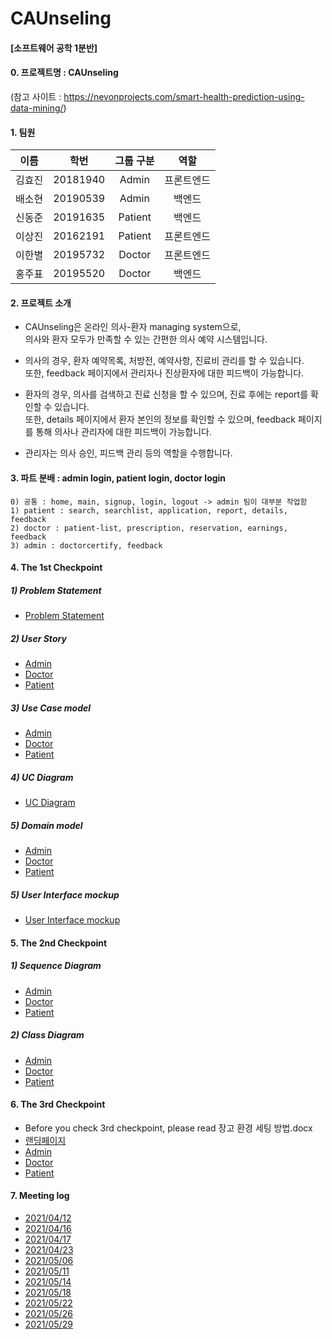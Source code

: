 # CAUnseling
#### [소프트웨어 공학 1분반]
#### 0. 프로젝트명 : CAUnseling
(참고 사이트 : https://nevonprojects.com/smart-health-prediction-using-data-mining/)

#### 1. 팀원

|이름|학번|그룹 구분|역할|
|---|---|:---:|:---:|
|김효진|20181940|Admin|프론트엔드|
|배소현|20190539|Admin|백엔드|
|신동준|20191635|Patient|백엔드|
|이상진|20162191|Patient|프론트엔드|
|이한별|20195732|Doctor|프론트엔드|
|홍주표|20195520|Doctor|백엔드|


#### 2. 프로젝트 소개

- CAUnseling은 온라인 의사-환자 managing system으로,   
의사와 환자 모두가 만족할 수 있는 간편한 의사 예약 시스템입니다.


- 의사의 경우, 환자 예약목록, 처방전, 예약사항, 진료비 관리를 할 수 있습니다.  
또한, feedback 페이지에서 관리자나 진상환자에 대한 피드백이 가능합니다.


- 환자의 경우, 의사를 검색하고 진료 신청을 할 수 있으며, 진료 후에는 report를 확인할 수 있습니다.  
또한, details 페이지에서 환자 본인의 정보를 확인할 수 있으며, feedback 페이지를 통해 의사나 관리자에 대한 피드백이 가능합니다.


- 관리자는 의사 승인, 피드백 관리 등의 역할을 수행합니다. 
 


#### 3. 파트 분배 : admin login, patient login, doctor login
```
0) 공통 : home, main, signup, login, logout -> admin 팀이 대부분 작업함  
1) patient : search, searchlist, application, report, details, feedback  
2) doctor : patient-list, prescription, reservation, earnings, feedback  
3) admin : doctorcertify, feedback  
```


#### 4. The 1st Checkpoint
##### 1) Problem Statement
- [Problem Statement](./ProblemStatement.docx)
##### 2) User Story  
- [Admin](admin/01.%20User%20Story/UserStory.md)  
- [Doctor](doctor/UserStory/UserStory.md)  
- [Patient](patient/01.userstory/userstory.md) 
##### 3) Use Case model
- [Admin](admin/02.%20Use%20Case%20%26%20Domain%20Model)  
- [Doctor](doctor/Domain%20model/UseCase-Doctor.docx)  
- [Patient](patient/02.domainmodel/patient-Domain_model.docx)  
##### 4) UC Diagram
- [UC Diagram](./UC-Diagram.JPG)
##### 5) Domain model
- [Admin](admin/03.%20Domain%20Model%20Diagram)  
- [Doctor](doctor/Domain%20model)  
- [Patient](patient/02.domainmodel)  
##### 5) User Interface mockup  
- [User Interface mockup](./)  


#### 5. The 2nd Checkpoint
##### 1) Sequence Diagram
- [Admin](admin/04.%20Sequence%20Diagram)  
- [Doctor](doctor/System%20Sequence%20Diagram)  
- [Patient](patient/04.sequencediagram) 
##### 2) Class Diagram
- [Admin](admin/05.%20Class%20Diagram)  
- [Doctor](doctor/class%20diagram)  
- [Patient](patient/05.classdiagram)  
 

#### 6. The 3rd Checkpoint
- Before you check 3rd checkpoint, please read 장고 환경 세팅 방법.docx
- [랜딩페이지](admin/06.%203rd%20checkpoint/landing_page.md)
- [Admin](admin/06.%203rd%20checkpoint/admin_3rd.md)  
- [Doctor](doctor/06.%203rd%20checkpoint/doctor_3rd.md)  
- [Patient](patient/06.%203rd%20checkpoint/patient_3rd.md)  
  
  
#### 7. Meeting log
- [2021/04/12](meeting%20log/210412.md)
- [2021/04/16](meeting%20log/210416.md)
- [2021/04/17](meeting%20log/210417.md)
- [2021/04/23](meeting%20log/210423.md)
- [2021/05/06](meeting%20log/210506.md)
- [2021/05/11](meeting%20log/210511.md)
- [2021/05/14](meeting%20log/210514.md)
- [2021/05/18](meeting%20log/210518.md)
- [2021/05/22](meeting%20log/210522.md)
- [2021/05/26](meeting%20log/210526.md)
- [2021/05/29](meeting%20log/210529.md)
